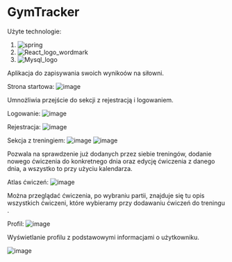 # GymTracker
Użyte technologie:
1. ![spring](https://github.com/kmozdzen/GymTracker/assets/91953879/4f03e6a3-320c-4b3b-8921-37dabdf85ede)
2. ![React_logo_wordmark](https://github.com/kmozdzen/GymTracker/assets/91953879/587ea392-df56-410d-9dc3-b2e5b16ba990)
3. ![Mysql_logo](https://github.com/kmozdzen/GymTracker/assets/91953879/23515df9-ad1e-43e1-bf7d-f2b4b7c0cfbf)

Aplikacja do zapisywania swoich wynikoów na siłowni.

Strona startowa:
![image](https://github.com/kmozdzen/GymTracker/assets/91953879/5cb5fccb-95d2-4ded-a62f-21fed06b2f8e)

Umnożliwia przejście do sekcji z rejestracją i logowaniem.

Logowanie:
![image](https://github.com/kmozdzen/GymTracker/assets/91953879/7db21d4c-9d8a-41a8-9fd6-46da396f8f37)

Rejestracja:
![image](https://github.com/kmozdzen/GymTracker/assets/91953879/888c0a8a-3034-4d3f-955a-e52496606acf)

Sekcja z treningiem:
![image](https://github.com/kmozdzen/GymTracker/assets/91953879/fd54df4d-644f-405a-b252-b5918916321d)
![image](https://github.com/kmozdzen/GymTracker/assets/91953879/e78eb32c-8f6a-444f-acc7-09fb3de7bfc4)

Pozwala na sprawdzenie już dodanych przez siebie treningów, 
dodanie nowego ćwiczenia do konkretnego dnia
oraz edycję ćwiczenia z danego dnia,
a wszystko to przy użyciu kalendarza.

Atlas ćwiczeń:
![image](https://github.com/kmozdzen/GymTracker/assets/91953879/6716c107-73db-4351-94cd-f4f14f412907)

Można przeglądać ćwiczenia, po wybraniu partii, znajduje się tu opis wszystkich ćwiczeni, które wybieramy przy dodawaniu ćwiczeń do treningu .

Profil:
![image](https://github.com/kmozdzen/GymTracker/assets/91953879/d0be0175-578f-4b32-bb64-92e3b30d888b)

Wyświetlanie profilu z podstawowymi informacjami o użytkowniku.

![image](https://github.com/kmozdzen/GymTracker/assets/91953879/db965523-9043-429e-992a-be88190b0595)
